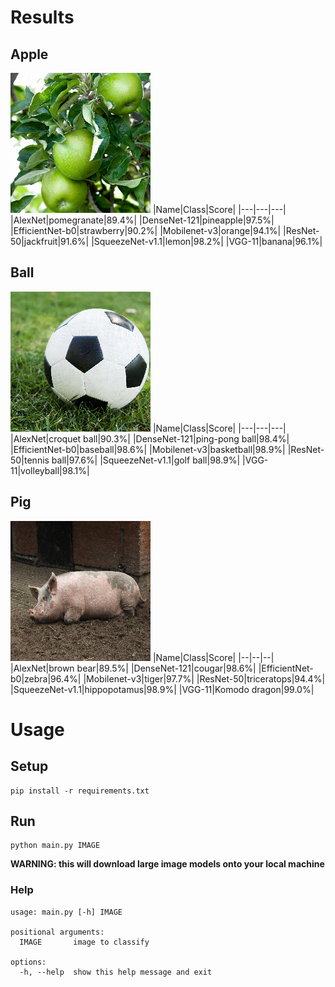 # Results
## Apple
![Granny Smith](hard/apple.bmp "Granny Smith")
|Name|Class|Score|
|---|---|---|
|AlexNet|pomegranate|89.4%|
|DenseNet-121|pineapple|97.5%|
|EfficientNet-b0|strawberry|90.2%|
|Mobilenet-v3|orange|94.1%|
|ResNet-50|jackfruit|91.6%|
|SqueezeNet-v1.1|lemon|98.2%|
|VGG-11|banana|96.1%|

## Ball
![Soccer Ball](hard/ball.bmp "Soccer Ball")
|Name|Class|Score|
|---|---|---|
|AlexNet|croquet ball|90.3%|
|DenseNet-121|ping-pong ball|98.4%|
|EfficientNet-b0|baseball|98.6%|
|Mobilenet-v3|basketball|98.9%|
|ResNet-50|tennis ball|97.6%|
|SqueezeNet-v1.1|golf ball|98.9%|
|VGG-11|volleyball|98.1%|

## Pig
![Hog](hard/pig.bmp "Hog")
|Name|Class|Score|
|--|--|--|
|AlexNet|brown bear|89.5%|
|DenseNet-121|cougar|98.6%|
|EfficientNet-b0|zebra|96.4%|
|Mobilenet-v3|tiger|97.7%|
|ResNet-50|triceratops|94.4%|
|SqueezeNet-v1.1|hippopotamus|98.9%|
|VGG-11|Komodo dragon|99.0%|

# Usage
## Setup
```
pip install -r requirements.txt
```
## Run
```
python main.py IMAGE
```
**WARNING: this will download large image models onto your local machine**
### Help
```
usage: main.py [-h] IMAGE

positional arguments:
  IMAGE       image to classify

options:
  -h, --help  show this help message and exit
```